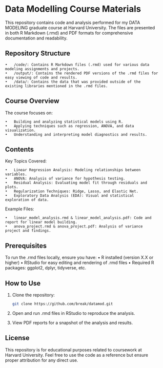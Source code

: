 # Data Modelling Course Materials 

This repository contains code and analysis performed for my DATA MODELING graduate course at Harvard University. The files are presented in both R Markdown (.rmd) and PDF formats for comprehensive documentation and readability.

## Repository Structure

	•	/code/: Contains R Markdown files (.rmd) used for various data modeling assignments and projects.
	•	/output/: Contains the rendered PDF versions of the .rmd files for easy viewing of code and results.
 	•	/data/: Contains the data that was provided outside of the existing libraries mentioned in the .rmd files.

## Course Overview

The course focuses on:

	•	Building and analyzing statistical models using R.
	•	Applying techniques such as regression, ANOVA, and data visualization.
	•	Understanding and interpreting model diagnostics and results.

## Contents

Key Topics Covered:

	•	Linear Regression Analysis: Modeling relationships between variables.
	•	ANOVA: Analysis of variance for hypothesis testing.
	•	Residual Analysis: Evaluating model fit through residuals and plots.
	•	Regularization Techniques: Ridge, Lasso, and Elastic Net.
	•	Exploratory Data Analysis (EDA): Visual and statistical exploration of data.

Example Files:

	•	linear_model_analysis.rmd & linear_model_analysis.pdf: Code and report for linear model building.
	•	anova_project.rmd & anova_project.pdf: Analysis of variance project and findings.

## Prerequisites

To run the .rmd files locally, ensure you have:
	•	R installed (version X.X or higher)
	•	RStudio for easy editing and rendering of .rmd files
	•	Required R packages: ggplot2, dplyr, tidyverse, etc.

## How to Use

1. Clone the repository:
   ```bash 
   git clone https://github.com/break/datamod.git
2.	Open and run .rmd files in RStudio to reproduce the analysis.

3.	View PDF reports for a snapshot of the analysis and results.

## License

This repository is for educational purposes related to coursework at Harvard University. Feel free to use the code as a reference but ensure proper attribution for any direct use.
